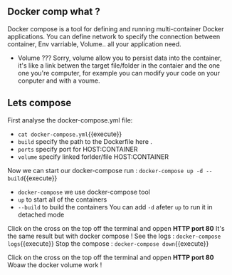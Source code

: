 ## Docker comp what ?
Docker compose is a tool for defining and running multi-container Docker applications.
You can define network to specify the connection between container, Env varriable, Volume.. all your application need.
- Volume ??? 
Sorry, volume allow you to  persist data into the container, it's like a link betwen the target file/folder in the contaier and the one one you're computer, for example you can modify your code on your conputer and with a voume.

## Lets compose
First analyse the docker-compose.yml file:
- `cat docker-compose.yml`{{execute}}
- `build` specify the path to the Dockerfile here . 
-  `ports` specify port for HOST:CONTAINER
-  `volume` specify linked forlder/file HOST:CONTAINER

Now we can start our docker-compose run : `docker-compose up -d --build`{{execute}}
- `docker-compose` we use docker-compose tool
- `up` to start all of the containers 
- `--build` to build the containers
You can add `-d` afeter `up` to run it in detached mode

Click on the cross on the top off the terminal and oppen **HTTP port 80**
It's the same result but with docker compose !
See the logs : `docker-compose logs`{{execute}}
Stop the compose : `docker-compose down`{{execute}}


Click on the cross on the top off the terminal and oppen **HTTP port 80**
Woaw the docker volume work !
